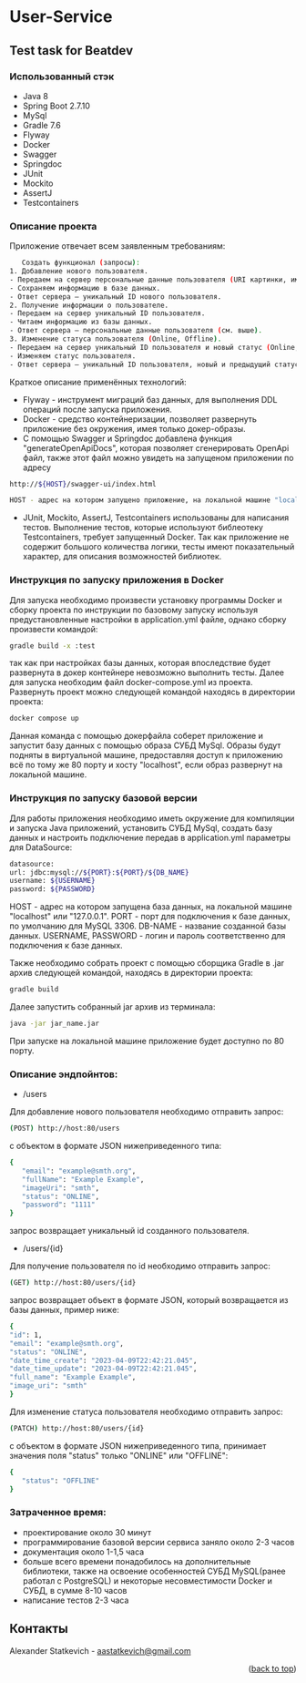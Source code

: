 # User-Service

## Test task for Beatdev

### Использованный стэк

* Java 8
* Spring Boot 2.7.10
* MySql
* Gradle 7.6
* Flyway
* Docker
* Swagger
* Springdoc
* JUnit
* Mockito
* AssertJ
* Testcontainers

### Описание проекта

Приложение отвечает всем заявленным требованиям:

 ```sh
    Создать функционал (запросы):
1. Добавление нового пользователя.
- Передаем на сервер персональные данные пользователя (URI картинки, имя пользователя, emailи т.д.).
- Сохраняем информацию в базе данных.
- Ответ сервера — уникальный ID нового пользователя.
2. Получение информации о пользователе.
- Передаем на сервер уникальный ID пользователя.
- Читаем информацию из базы данных.
- Ответ сервера — персональные данные пользователя (см. выше).
3. Изменение статуса пользователя (Online, Offline).
- Передаем на сервер уникальный ID пользователя и новый статус (Online, Offline).
- Изменяем статус пользователя.
- Ответ сервера — уникальный ID пользователя, новый и предыдущий статус.
  ```

Краткое описание применённых технологий:

* Flyway - инструмент миграций баз данных, для выполнения DDL операций после запуска приложения.
* Docker - средство контейнеризации, позволяет развернуть приложение без окружения, имея только докер-образы.
* С помощью Swagger и Springdoc добавлена функция "generateOpenApiDocs", которая позволяет сгенерировать OpenApi файл,
  также этот файл можно увидеть на запущеном приложении по адресу

```sh
http://${HOST}/swagger-ui/index.html

HOST - адрес на котором запущено приложение, на локальной машине "localhost" или "127.0.0.1".
  ```

* JUnit, Mockito, AssertJ, Testcontainers использованы для написания тестов. Выполнение тестов, которые используют
  библеотеку Testcontainers, требует
  запущенный Docker. Так как приложение не содержит большого количества логики, тесты имеют показательный характер, для
  описания возможностей библиотек.

### Инструкция по запуску приложения в Docker

Для запуска необходимо произвести установку программы Docker и сборку проекта по инструкции по базовому запуску
используя предустановленные настройки в application.yml файле,
однако сборку произвести командой:

 ```sh
gradle build -x :test
  ```

так как при настройках базы данных, которая впоследствие будет развернута в докер контейнере невозможно выполнить тесты.
Далее для запуска необходим файл docker-compose.yml из проекта. Развернуть проект можно следующей командой находясь в
директории проекта:

 ```sh
docker compose up
  ```

Данная команда с помощью докерфайла соберет приложение и запустит базу данных с помощью образа СУБД MySql.
Образы будут подняты в виртуальной машине, предоставляя доступ к приложению всё по тому же 80 порту и хосту "localhost",
если
образ развернут на локальной машине.

### Инструкция по запуску базовой версии

Для работы приложения необходимо иметь окружение для компиляции и запуска Java приложений,
установить СУБД MySql, создать базу данных и настроить подключение передав в application.yml
параметры для DataSource:

 ```sh
datasource:
url: jdbc:mysql://${PORT}:${PORT}/${DB_NAME}
username: ${USERNAME}
password: ${PASSWORD}
  ```

HOST - адрес на котором запущена база данных, на локальной машине "localhost" или "127.0.0.1".
PORT - порт для подключения к базе данных, по умолчанию для MySQL 3306.
DB-NAME - название созданной базы данных.
USERNAME, PASSWORD - логин и пароль соответственно для подключения к базе данных.

Также необходимо собрать проект с помощью сборщика Gradle в .jar архив следующей командой, находясь в директории
проекта:

 ```sh
gradle build
  ```

Далее запустить собранный jar архив из терминала:

  ```sh
java -jar jar_name.jar 
  ```

При запуске на локальной машине приложение будет доступно по 80 порту.

### Описание эндпойнтов:

* /users

Для добавление нового пользователя необходимо отправить запрос:

 ```sh
 (POST) http://host:80/users
  ```

с объектом в формате JSON нижеприведенного типа:

 ```sh
{
    "email": "example@smth.org",
    "fullName": "Example Example",
    "imageUri": "smth",
    "status": "ONLINE",
    "password": "1111"
}
  ```

запрос возвращает уникальный id созданного пользователя.

* /users/{id}

Для получение пользователя по id необходимо отправить запрос:

 ```sh
(GET) http://host:80/users/{id}
  ```

запрос возвращает объект в формате JSON, который возвращается из базы данных, пример ниже:

 ```sh
{
"id": 1,
"email": "example@smth.org",
"status": "ONLINE",
"date_time_create": "2023-04-09T22:42:21.045",
"date_time_update": "2023-04-09T22:42:21.045",
"full_name": "Example Example",
"image_uri": "smth"
}
  ```

Для изменение статуса пользователя необходимо отправить запрос:

 ```sh
(PATCH) http://host:80/users/{id}
  ```

с объектом в формате JSON нижеприведенного типа, принимает значения поля "status" только "ONLINE" или "OFFLINE":

 ```sh
{
    "status": "OFFLINE"
}
  ```

### Затраченное время:

* проектирование около 30 минут
* программирование базовой версии сервиса заняло около 2-3 часов
* документация около 1-1,5 часа
* больше всего времени понадобилось на дополнительные библиотеки, также на освоение особенностей СУБД MySQL(ранее
  работал с PostgreSQL)
  и некоторые несовместимости Docker и СУБД, в сумме 8-10 часов
* написание тестов 2-3 часа

## Контакты

Alexander Statkevich - aastatkevich@gmail.com

<p align="right">(<a href="#readme-top">back to top</a>)</p>
